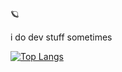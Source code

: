 🪐

i do dev stuff sometimes

[![Top Langs](https://github-readme-stats.vercel.app/api/top-langs/?username=tijnjh&layout=compact)](https://github.com/anuraghazra/github-readme-stats)
